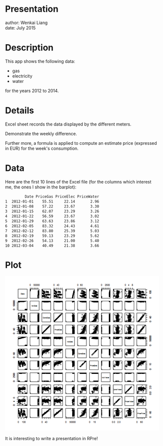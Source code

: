 Presentation
========================================================
author: Wenkai Liang  
date: July 2015


Description
========================================================

This app shows the following data:

- gas
- electricity
- water

for the years 2012 to 2014.


Details
========================================================
Excel sheet records the data displayed by the different meters.

Demonstrate the weekly difference.

Further more, a formula is applied to compute an estimate price (expressed in
EUR) for the week's consumption.

Data
========================================================

Here are the first 10 lines of the Excel file (for the columns which interest
me, the ones I show in the barplot):


```
         Date PriceGas PriceElec PriceWater
1  2012-01-01    55.51     22.14       2.96
2  2012-01-08    57.22     23.67       3.30
3  2012-01-15    62.07     23.29       3.26
4  2012-01-22    56.59     23.67       3.02
5  2012-01-29    63.63     23.86       3.12
6  2012-02-05    83.32     24.43       4.61
7  2012-02-12    83.80     25.39       5.03
8  2012-02-19    59.13     23.29       5.62
9  2012-02-26    54.13     21.00       5.40
10 2012-03-04    40.49     21.38       3.66
```
Plot
========================================================
![plot of chunk plot](Presentation-figure/plot-1.png) 

It is interesting to write a presentation in RPre!
